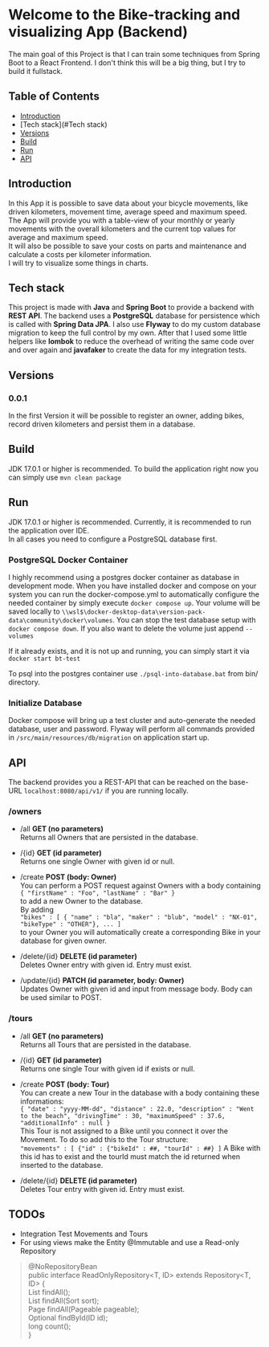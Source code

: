 Welcome to the Bike-tracking and visualizing App (Backend)
==========

The main goal of this Project is that I can train some techniques from Spring Boot to a React Frontend.
I don't think this will be a big thing, but I try to build it fullstack.

## Table of Contents

- [Introduction](#Introduction)
- [Tech stack](#Tech stack)
- [Versions](#Versions)
- [Build](#Build)
- [Run](#Run)
- [API](#API)

## Introduction

In this App it is possible to save data about your bicycle movements, like driven kilometers, movement time, average
speed and maximum speed. The App will provide you with a table-view of your monthly or yearly movements with
the overall kilometers and the current top values for average and maximum speed.<br>
It will also be possible to save your costs on parts and maintenance and calculate a costs per kilometer
information.<br>
I will try to visualize some things in charts.

## Tech stack

This project is made with <b>Java</b> and <b>Spring Boot</b> to provide a backend with <b>REST API</b>.
The backend uses a <b>PostgreSQL</b> database for persistence which is called with <b>Spring Data JPA</b>.
I also use <b>Flyway</b> to do my custom database migration to keep the full control by my own.
After that I used some little helpers like <b>lombok</b> to reduce the overhead of writing the same code over and over
again and <b>javafaker</b> to create the data for my integration tests.

## Versions

### 0.0.1

In the first Version it will be possible to register an owner, adding bikes, record driven kilometers and persist them
in a database.

## Build

JDK 17.0.1 or higher is recommended.
To build the application right now you can simply use `mvn clean package`

## Run

JDK 17.0.1 or higher is recommended.
Currently, it is recommended to run the application over IDE.<br>
In all cases you need to configure a PostgreSQL database first.

### PostgreSQL Docker Container

I highly recommend using a postgres docker container as database in development mode.
When you have installed docker and compose on your system you can run the docker-compose.yml
to automatically configure the needed container by simply execute `docker compose up`.
Your volume will be saved locally to `\\wsl$\docker-desktop-data\version-pack-data\community\docker\volumes`.
You can stop the test database setup with `docker compose down`. If you also want to delete the volume just
append `--volumes`

If it already exists, and it is not up and running, you can simply start it via `docker start bt-test`

To psql into the postgres container use `./psql-into-database.bat` from bin/ directory.

### Initialize Database

Docker compose will bring up a test cluster and auto-generate the needed database, user and password.
Flyway will perform all commands provided in `/src/main/resources/db/migration` on application start up.

## API

The backend provides you a REST-API that can be reached on the base-URL `localhost:8080/api/v1/` if you are running
locally.

### /owners

- /all <b>GET (no parameters)</b><br>
  Returns all Owners that are persisted in the database.

- /{id} <b>GET (id parameter)</b><br>
  Returns one single Owner with given id or null.

- /create <b>POST (body: Owner)</b><br>
  You can perform a POST request against Owners with a body containing<br>
  `{ "firstName" : "Foo", "lastName" : "Bar" }`<br>
  to add a new Owner to the database.<br>
  By adding<br>
  `"bikes" : [ { "name" : "bla", "maker" : "blub", "model" : "NX-01", "bikeType" : "OTHER"}, ... ]`<br>
  to your Owner you will automatically create a corresponding Bike in your database for given owner.

- /delete/{id} <b>DELETE (id parameter)</b><br>
  Deletes Owner entry with given id. Entry must exist.

- /update/{id} <b>PATCH (id parameter, body: Owner)</b><br>
  Updates Owner with given id and input from message body. Body can be used similar to POST.

### /tours

- /all <b>GET (no parameters)</b><br>
  Returns all Tours that are persisted in the database.

- /{id} <b>GET (id parameter)</b><br>
  Returns one single Tour with given id if exists or null.

- /create <b>POST (body: Tour)</b><br>
  You can create a new Tour in the database with a body containing these informations:<br>
  `{ "date" : "yyyy-MM-dd", "distance" : 22.0, "description" : "Went to the beach", "drivingTime" : 30, "maximumSpeed" : 37.6, "additionalInfo" : null }`<br>
  This Tour is not assigned to a Bike until you connect it over the Movement. To do so add this to the Tour structure:<br>
  `"movements" : [ {"id" : {"bikeId" : ##, "tourId" : ##} ]`
  A Bike with this id has to exist and the tourId must match the id returned when inserted to the database.

- /delete/{id} <b>DELETE (id parameter)</b><br>
  Deletes Tour entry with given id. Entry must exist.

## TODOs

- Integration Test Movements and Tours
- For using views make the Entity @Immutable and use a Read-only Repository

> @NoRepositoryBean<br>
> public interface ReadOnlyRepository<T, ID> extends Repository<T, ID> {<br>
> List<T> findAll();<br>
> List<T> findAll(Sort sort);<br>
> Page<T> findAll(Pageable pageable);<br>
> Optional<T> findById(ID id);<br>
> long count();<br>
> }
